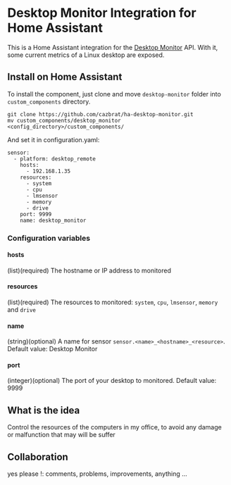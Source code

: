 # Desktop Monitor Integration for Home Assistant

This is a Home Assistant integration for the [Desktop Monitor](https://github.com/cazbrat/ha-desktop-monitor-api) API. With it, some current metrics of a Linux desktop are exposed.

## Install on Home Assistant
To install the component, just clone and move ```desktop-monitor``` folder into ```custom_components``` directory.
```
git clone https://github.com/cazbrat/ha-desktop-monitor.git
mv custom_components/desktop_monitor <config_directory>/custom_components/
```
And set it in configuration.yaml:
```
sensor:
  - platform: desktop_remote
    hosts:
      - 192.168.1.35
    resources:
      - system
      - cpu
      - lmsensor
      - memory
      - drive
    port: 9999
    name: desktop_monitor
```
### Configuration variables

#### hosts
(list)(required) The hostname or IP address to monitored

#### resources
(list)(required) The resources to monitored: ```system```, ```cpu```, ```lmsensor```, ```memory``` and ```drive```

#### name
(string)(optional) A name for sensor ```sensor.<name>_<hostname>_<resource>```. Default value: Desktop Monitor

#### port
(integer)(optional) The port of your desktop to monitored. Default value: 9999


## What is the idea
Control the resources of the computers in my office, to avoid any damage or malfunction that may will be suffer

## Collaboration
yes please !: comments, problems, improvements, anything ...